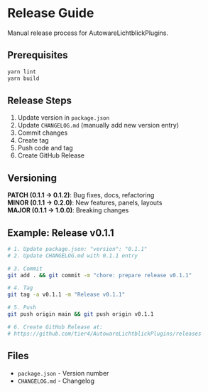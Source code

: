 # Release Guide

Manual release process for AutowareLichtblickPlugins.

## Prerequisites

```bash
yarn lint
yarn build
```

## Release Steps

1. Update version in `package.json`
2. Update `CHANGELOG.md` (manually add new version entry)
3. Commit changes
4. Create tag
5. Push code and tag
6. Create GitHub Release

## Versioning

**PATCH (0.1.1 → 0.1.2)**: Bug fixes, docs, refactoring  
**MINOR (0.1.1 → 0.2.0)**: New features, panels, layouts  
**MAJOR (0.1.1 → 1.0.0)**: Breaking changes

## Example: Release v0.1.1

```bash
# 1. Update package.json: "version": "0.1.1"
# 2. Update CHANGELOG.md with 0.1.1 entry

# 3. Commit
git add . && git commit -m "chore: prepare release v0.1.1"

# 4. Tag
git tag -a v0.1.1 -m "Release v0.1.1"

# 5. Push
git push origin main && git push origin v0.1.1

# 6. Create GitHub Release at:
# https://github.com/tier4/AutowareLichtblickPlugins/releases
```

## Files

- `package.json` - Version number
- `CHANGELOG.md` - Changelog
